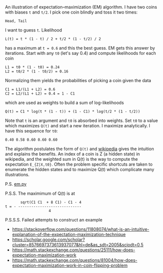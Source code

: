 An illustration of expectation–maximization (EM) algorithm. I have two
coins with biases `t` and `t/2`. I pick one coin blindly and toss it
two times:

    Head, Tail

I want to guess `t`. Likelihood

    L(t) = t * (1 - t) / 2 + t/2 * (1 - t/2) / 2

has a maximum at `t = 0.6` and this the best guess. EM gets this
answer by iterations. Start with any `t0` (let's say 0.4) and compute
likelihoods for each coin

    L1 = t0 * (1 - t0) = 0.24
    L2 = t0/2 * (1 - t0/2) = 0.16

Normalizing them yields the probabilities of picking a coin given the
data

    C1 = L1/(L1 + L2) = 0.6
    C2 = L2/(L1 + L2) = 0.4 = 1 - C1

which are used as weights to build a sum of log-likelihoods

    Q(t) = C1 * log(t * (1 - t)) + (1 - C1) * log(t/2 * (1 - t/2))

Note that `t` is an argument and `t0` is absorbed into weights. Set
`t0` to a value which maximizes `Q(t)` and start a new iteration. I
maximize analytically. I have this sequence for `t0`:

    0.40 0.58 0.60 0.60 0.60

The algorithm postulates the form of `Q(t)` and
[wikipedia](https://en.wikipedia.org/wiki/Expectation–maximization_algorithm)
gives the intuition and explains the benefits. An index of a coin is Z
(a hidden state) in wikipedia, and the weighted sum in Q(t) is the way
to compute the expectation `E_{Z|X,t0}`. Often the problem specific
shortcuts are taken to enumerate the hidden states and to maximize
Q(t) which complicate many illustrations.


P.S. [em.py](em.py)

P.S.S. The maximimum of Q(t) is at
```
       sqrt(C1 C1  + 8 C1) - C1 - 4
t = - -----------------------------
                    4
```

P.S.S.S. Failed attempts to construct an example

- https://stackoverflow.com/questions/11808074/what-is-an-intuitive-explanation-of-the-expectation-maximization-technique
- https://scholar.google.com/scholar?cluster=8576697373613937077&hl=de&as_sdt=2005&sciodt=0,5
- https://math.stackexchange.com/questions/25111/how-does-expectation-maximization-work
- https://math.stackexchange.com/questions/81004/how-does-expectation-maximization-work-in-coin-flipping-problem
